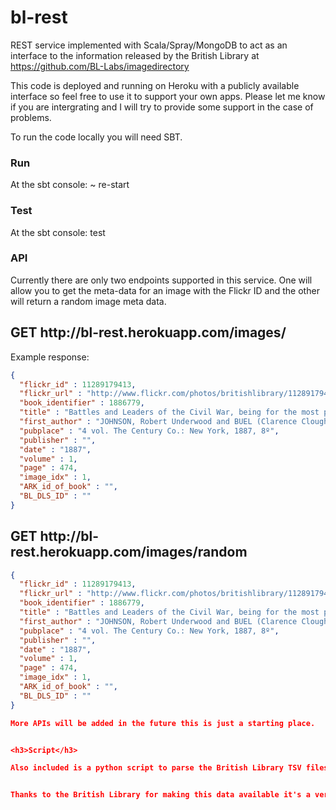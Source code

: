 bl-rest
=======

REST service implemented with Scala/Spray/MongoDB to act as an interface to the information released by the British Library at https://github.com/BL-Labs/imagedirectory

This code is deployed and running on Heroku with a publicly available interface so feel free to use it to support your own apps.
Please let me know if you are intergrating and I will try to provide some support in the case of problems.

To run the code locally you will need SBT.

<h3>Run</h3>
At the sbt console:
~ re-start

<h3>Test</h3>
At the sbt console:
test

<h3>API</h3>

Currently there are only two endpoints supported in this service. One will allow you to get the meta-data for an image
with the Flickr ID and the other will return a random image meta data.

<h2>GET http://bl-rest.herokuapp.com/images/<FLICKR_ID></h2>

Example response:

```json
{
  "flickr_id" : 11289179413,
  "flickr_url" : "http://www.flickr.com/photos/britishlibrary/11289179413",
  "book_identifier" : 1886779,
  "title" : "Battles and Leaders of the Civil War, being for the most part contributions by Union and Confederate officers, based upon “the Century War Series.” Edited by R. U. J. and C. C. B., etc. [Illustrated.]",
  "first_author" : "JOHNSON, Robert Underwood and BUEL (Clarence Clough)",
  "pubplace" : "4 vol. The Century Co.: New York, 1887, 8º",
  "publisher" : "",
  "date" : "1887",
  "volume" : 1,
  "page" : 474,
  "image_idx" : 1,
  "ARK_id_of_book" : "",
  "BL_DLS_ID" : ""
}
```

<h2>GET http://bl-rest.herokuapp.com/images/random</h2>

```json
{
  "flickr_id" : 11289179413,
  "flickr_url" : "http://www.flickr.com/photos/britishlibrary/11289179413",
  "book_identifier" : 1886779,
  "title" : "Battles and Leaders of the Civil War, being for the most part contributions by Union and Confederate officers, based upon “the Century War Series.” Edited by R. U. J. and C. C. B., etc. [Illustrated.]",
  "first_author" : "JOHNSON, Robert Underwood and BUEL (Clarence Clough)",
  "pubplace" : "4 vol. The Century Co.: New York, 1887, 8º",
  "publisher" : "",
  "date" : "1887",
  "volume" : 1,
  "page" : 474,
  "image_idx" : 1,
  "ARK_id_of_book" : "",
  "BL_DLS_ID" : ""
}

More APIs will be added in the future this is just a starting place.


<h3>Script</h3>

Also included is a python script to parse the British Library TSV files and load them into a MongoDB database. Feel free to use this in your own expirements. Run the script with '--help' to get the available arguments.


Thanks to the British Library for making this data available it's a very exciting data set to be able to play with!